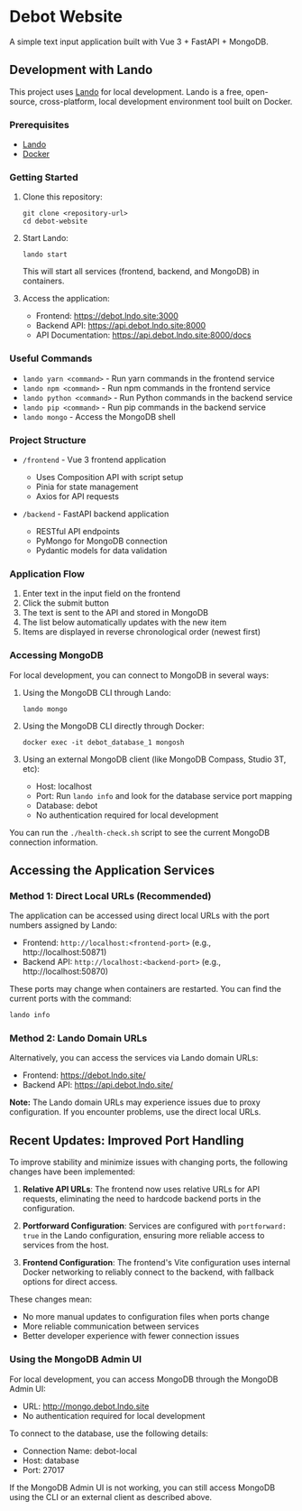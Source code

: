 # Debot Website

A simple text input application built with Vue 3 + FastAPI + MongoDB.

## Development with Lando

This project uses [Lando](https://lando.dev/) for local development. Lando is a free, open-source, cross-platform, local development environment tool built on Docker.

### Prerequisites

- [Lando](https://docs.lando.dev/getting-started/installation.html)
- [Docker](https://www.docker.com/products/docker-desktop/)

### Getting Started

1. Clone this repository:
   ```
   git clone <repository-url>
   cd debot-website
   ```

2. Start Lando:
   ```
   lando start
   ```
   This will start all services (frontend, backend, and MongoDB) in containers.

3. Access the application:
   - Frontend: https://debot.lndo.site:3000
   - Backend API: https://api.debot.lndo.site:8000
   - API Documentation: https://api.debot.lndo.site:8000/docs

### Useful Commands

- `lando yarn <command>` - Run yarn commands in the frontend service
- `lando npm <command>` - Run npm commands in the frontend service
- `lando python <command>` - Run Python commands in the backend service
- `lando pip <command>` - Run pip commands in the backend service
- `lando mongo` - Access the MongoDB shell

### Project Structure

- `/frontend` - Vue 3 frontend application
  - Uses Composition API with script setup
  - Pinia for state management
  - Axios for API requests
  
- `/backend` - FastAPI backend application
  - RESTful API endpoints
  - PyMongo for MongoDB connection
  - Pydantic models for data validation

### Application Flow

1. Enter text in the input field on the frontend
2. Click the submit button
3. The text is sent to the API and stored in MongoDB
4. The list below automatically updates with the new item
5. Items are displayed in reverse chronological order (newest first)

### Accessing MongoDB

For local development, you can connect to MongoDB in several ways:

1. Using the MongoDB CLI through Lando:
   ```
   lando mongo
   ```

2. Using the MongoDB CLI directly through Docker:
   ```
   docker exec -it debot_database_1 mongosh
   ```

3. Using an external MongoDB client (like MongoDB Compass, Studio 3T, etc):
   - Host: localhost
   - Port: Run `lando info` and look for the database service port mapping
   - Database: debot
   - No authentication required for local development

You can run the `./health-check.sh` script to see the current MongoDB connection information.

## Accessing the Application Services

### Method 1: Direct Local URLs (Recommended)

The application can be accessed using direct local URLs with the port numbers assigned by Lando:

- Frontend: `http://localhost:<frontend-port>` (e.g., http://localhost:50871)
- Backend API: `http://localhost:<backend-port>` (e.g., http://localhost:50870)

These ports may change when containers are restarted. You can find the current ports with the command:

```bash
lando info
```

### Method 2: Lando Domain URLs

Alternatively, you can access the services via Lando domain URLs:

- Frontend: https://debot.lndo.site/
- Backend API: https://api.debot.lndo.site/

**Note:** The Lando domain URLs may experience issues due to proxy configuration. If you encounter problems, use the direct local URLs.

## Recent Updates: Improved Port Handling

To improve stability and minimize issues with changing ports, the following changes have been implemented:

1. **Relative API URLs**: The frontend now uses relative URLs for API requests, eliminating the need to hardcode backend ports in the configuration.

2. **Portforward Configuration**: Services are configured with `portforward: true` in the Lando configuration, ensuring more reliable access to services from the host.

3. **Frontend Configuration**: The frontend's Vite configuration uses internal Docker networking to reliably connect to the backend, with fallback options for direct access.

These changes mean:
- No more manual updates to configuration files when ports change
- More reliable communication between services
- Better developer experience with fewer connection issues

### Using the MongoDB Admin UI

For local development, you can access MongoDB through the MongoDB Admin UI:

- URL: http://mongo.debot.lndo.site
- No authentication required for local development

To connect to the database, use the following details:
- Connection Name: debot-local
- Host: database
- Port: 27017

If the MongoDB Admin UI is not working, you can still access MongoDB using the CLI or an external client as described above.
